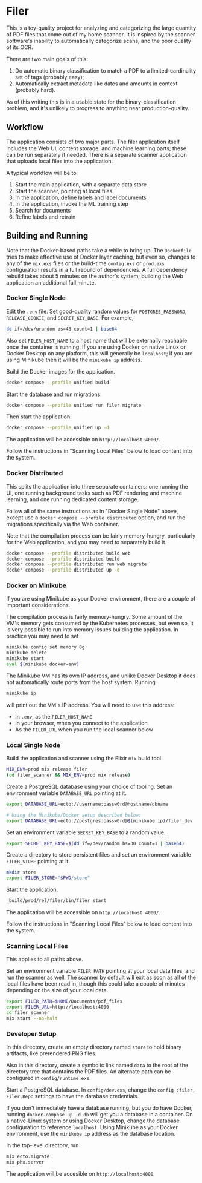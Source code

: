 # Filer

This is a toy-quality project for analyzing and categorizing the large quantity of PDF files that come out of my home scanner.  It is inspired by the scanner software's inability to automatically categorize scans, and the poor quality of its OCR.

There are two main goals of this:

1. Do automatic binary classification to match a PDF to a limited-cardinality set of tags (probably easy);
2. Automatically extract metadata like dates and amounts in context (probably hard).

As of this writing this is in a usable state for the binary-classification problem, and it's unlikely to progress to anything near production-quality.

## Workflow

The application consists of two major parts.  The filer application itself includes the Web UI, content storage, and machine learning parts; these can be run separately if needed.  There is a separate scanner application that uploads local files into the application.

A typical workflow will be to:

1. Start the main application, with a separate data store
2. Start the scanner, pointing at local files
3. In the application, define labels and label documents
4. In the application, invoke the ML training step
5. Search for documents
6. Refine labels and retrain

## Building and Running

Note that the Docker-based paths take a while to bring up.  The `Dockerfile` tries to make effective use of Docker layer caching, but even so, changes to any of the `mix.exs` files or the build-time `config.exs` or `prod.exs` configuration results in a full rebuild of dependencies.  A full dependency rebuild takes about 5 minutes on the author's system; building the Web application an additional full minute.

### Docker Single Node

Edit the `.env` file.  Set good-quality random values for `POSTGRES_PASSWORD`, `RELEASE_COOKIE`, and `SECRET_KEY_BASE`.  For example,

```sh
dd if=/dev/urandom bs=48 count=1 | base64
```

Also set `FILER_HOST_NAME` to a host name that will be externally reachable once the container is running.  If you are using Docker on native Linux or Docker Desktop on any platform, this will generally be `localhost`; if you are using Minikube then it will be the `minikube ip` address.

Build the Docker images for the application.

```sh
docker compose --profile unified build
```

Start the database and run migrations.

```sh
docker compose --profile unified run filer migrate
```

Then start the application.

```sh
docker compose --profile unified up -d
```

The application will be accessible on `http://localhost:4000/`.

Follow the instructions in "Scanning Local Files" below to load content into the system.

### Docker Distributed

This splits the application into three separate containers: one running the UI, one running background tasks such as PDF rendering and machine learning, and one running dedicated content storage.

Follow all of the same instructions as in "Docker Single Node" above, except use a `docker compose --profile distributed` option, and run the migrations specifically via the Web container.

Note that the compilation process can be fairly memory-hungry, particularly for the Web application, and you may need to separately build it.

```sh
docker compose --profile distributed build web
docker compose --profile distributed build
docker compose --profile distributed run web migrate
docker compose --profile distributed up -d
```

### Docker on Minikube

If you are using Minikube as your Docker environment, there are a couple of important considerations.

The compilation process is fairly memory-hungry.  Some amount of the VM's memory gets consumed by the Kubernetes processes, but even so, it is very possible to run into memory issues building the application.  In practice you may need to set

```sh
minikube config set memory 8g
minikube delete
minikube start
eval $(minikube docker-env)
```

The Minikube VM has its own IP address, and unlike Docker Desktop it does not automatically route ports from the host system.  Running

```sh
minikube ip
```

will print out the VM's IP address.  You will need to use this address:

* In `.env`, as the `FILER_HOST_NAME`
* In your browser, when you connect to the application
* As the `FILER_URL` when you run the local scanner below

### Local Single Node

Build the application and scanner using the Elixir `mix` build tool

```sh
MIX_ENV=prod mix release filer
(cd filer_scanner && MIX_ENV=prod mix release)
```

Create a PostgreSQL database using your choice of tooling.  Set an environment variable `DATABASE_URL` pointing at it.

```sh
export DATABASE_URL=ecto://username:passw0rd@hostname/dbname

# Using the Minikube/Docker setup described below:
export DATABASE_URL=ecto://postgres:passw0rd@$(minikube ip)/filer_dev
```

Set an environment variable `SECRET_KEY_BASE` to a random value.

```sh
export SECRET_KEY_BASE=$(dd if=/dev/random bs=30 count=1 | base64)
```

Create a directory to store persistent files and set an environment variable `FILER_STORE` pointing at it.

```sh
mkdir store
export FILER_STORE="$PWD/store"
```

Start the application.

```sh
_build/prod/rel/filer/bin/filer start
```

The application will be accessible on `http://localhost:4000/`.

Follow the instructions in "Scanning Local Files" below to load content into the system.

### Scanning Local Files

This applies to all paths above.

Set an environment variable `FILER_PATH` pointing at your local data files, and run the scanner as well.  The scanner by default will exit as soon as all of the local files have been read in, though this could take a couple of minutes depending on the size of your local data.

```sh
export FILER_PATH=$HOME/Documents/pdf_files
export FILER_URL=http://localhost:4000
cd filer_scanner
mix start --no-halt
```

### Developer Setup

In this directory, create an empty directory named `store` to hold binary artifacts, like prerendered PNG files.

Also in this directory, create a symbolic link named `data` to the root of the directory tree that contains the PDF files.  An alternate path can be configured in `config/runtime.exs`.

Start a PostgreSQL database.  In `config/dev.exs`, change the `config :filer, Filer.Repo` settings to have the database credentials.

If you don't immediately have a database running, but you do have Docker, running `docker-compose up -d db` will get you a database in a container.  On a native-Linux system or using Docker Desktop, change the database configuration to reference `localhost`.  Using Minikube as your Docker environment, use the `minikube ip` address as the database location.

In the top-level directory, run

```sh
mix ecto.migrate
mix phx.server
```

The application will be accesible on `http://localhost:4000`.
